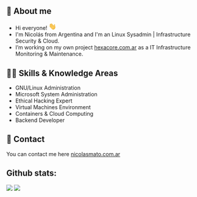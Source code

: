 ## 👾 About me 

* Hi everyone! <img src="hi.gif" width="20px">
* I'm Nicolás from Argentina and I'm an Linux Sysadmin | Infrastructure Security & Cloud.
* I’m working on my own project [hexacore.com.ar](https://www.hexacore.com.ar) as a IT Infrastructure Monitoring & Maintenance.

## 🥷🏼 Skills & Knowledge Areas 

* GNU/Linux Administration
* Microsoft System Administration
* Ethical Hacking Expert
* Virtual Machines Environment
* Containers & Cloud Computing
* Backend Developer

## 📩 Contact 

You can contact me here [nicolasmato.com.ar](https://www.nicolasmato.com.ar) 

<h2>Github stats:</h2> 

![](https://github-readme-streak-stats.herokuapp.com/?user=nmatossh&theme=material-palenight)
![](https://github-readme-stats.vercel.app/api?username=nmatossh&show_icons=true&theme=tokyonight&hide_border=true&locale=en)
